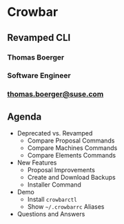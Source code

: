 <!-- .slide: data-state="cover" id="intro" data-timing="20" -->
<div class="title">
  <h1>
    Crowbar
  </h1>
  <h2>
    Revamped CLI
  </h2>
</div>

<div class="presenter">
  <h3 class="name">
    Thomas Boerger
  </h3>
  <h3 class="job-title">
    Software Engineer
  </h3>
  <h3 class="email">
    <a href="mailto: thomas.boerger@suse.com">
      thomas.boerger@suse.com
    </a>
  </h3>
</div>


<!-- .slide: data-state="normal" id="agenda" -->
## Agenda

* Deprecated vs. Revamped
  * Compare Proposal Commands
  * Compare Machines Commands
  * Compare Elements Commands
* New Features
  * Proposal Improvements
  * Create and Download Backups
  * Installer Command
* Demo
  * Install `crowbarctl`
  * Show `~/.crowbarrc` Aliases
* Questions and Answers
